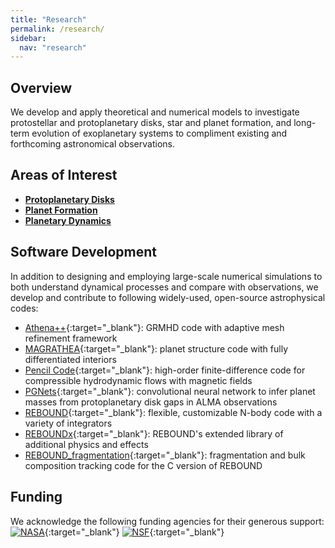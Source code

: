 ```yaml
---
title: "Research"
permalink: /research/
sidebar:
  nav: "research"
---
```

## Overview
We develop and apply theoretical and numerical models to investigate protostellar and protoplanetary disks, star and planet formation, and long-term evolution of exoplanetary systems to compliment existing and forthcoming astronomical observations.

## Areas of Interest
- [**Protoplanetary Disks**](/research/protoplanetary-disks/)
- [**Planet Formation**](/research/planet-formation/)
- [**Planetary Dynamics**](/research/planetary-dynamics/)

## Software Development
In addition to designing and employing large-scale numerical simulations to both understand dynamical processes and compare with observations, we develop and contribute to following widely-used, open-source astrophysical codes:
- [Athena++](https://www.athena-astro.app/){:target="_blank"}: GRMHD code with adaptive mesh refinement framework
- [MAGRATHEA](https://ui.adsabs.harvard.edu/abs/2022arXiv220103094H/abstract){:target="_blank"}: planet structure code with fully differentiated interiors
- [Pencil Code](http://pencil-code.nordita.org/){:target="_blank"}: high-order finite-difference code for compressible hydrodynamic flows with magnetic fields
- [PGNets](https://doi.org/10.1093/mnras/stab3502){:target="_blank"}: convolutional neural network to infer planet masses from protoplanetary disk gaps in ALMA observations
- [REBOUND](https://rebound.readthedocs.io/){:target="_blank"}: flexible, customizable N-body code with a variety of integrators
- [REBOUNDx](https://doi.org/10.1093/mnras/stac043){:target="_blank"}: REBOUND's extended library of additional physics and effects
- [REBOUND_fragmentation](https://doi.org/10.1093/mnras/stac158){:target="_blank"}: fragmentation and bulk composition tracking code for the C version of REBOUND

## Funding
We acknowledge the following funding agencies for their generous support:
[![NASA](/assets/images/research/nasa.png)](https://www.nasa.gov/){:target="_blank"}
[![NSF](/assets/images/research/nsf.png)](https://www.nsf.gov/){:target="_blank"}
